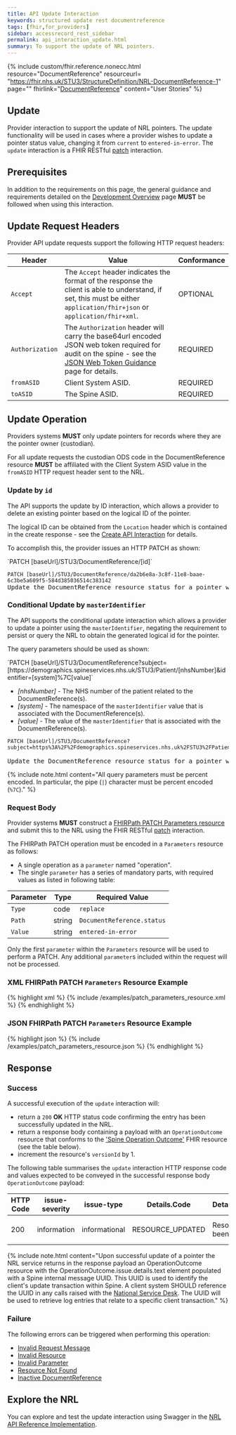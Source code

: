 ```yaml
---
title: API Update Interaction
keywords: structured update rest documentreference
tags: [fhir,for_providers]
sidebar: accessrecord_rest_sidebar
permalink: api_interaction_update.html
summary: To support the update of NRL pointers.
---
```


{% include custom/fhir.reference.nonecc.html resource="DocumentReference" resourceurl= "https://fhir.nhs.uk/STU3/StructureDefinition/NRL-DocumentReference-1" page="" fhirlink="[DocumentReference](https://www.hl7.org/fhir/STU3/documentreference.html)" content="User Stories" %}

## Update

Provider interaction to support the update of NRL pointers. The update functionality will be used in cases where a provider wishes to update a pointer status value, changing it from `current` to `entered-in-error`. The `update` interaction is a FHIR RESTful [patch](https://www.hl7.org/fhir/STU3/http.html#patch) interaction.

## Prerequisites

In addition to the requirements on this page, the general guidance and requirements detailed on the [Development Overview](development_overview.html) page **MUST** be followed when using this interaction.

## Update Request Headers

Provider API update requests support the following HTTP request headers:

|Header|Value|Conformance|
|------|-----|-----------|
| `Accept` | The `Accept` header indicates the format of the response the client is able to understand, if set, this must be either `application/fhir+json` or `application/fhir+xml`. | OPTIONAL |
| `Authorization` | The `Authorization` header will carry the base64url encoded JSON web token required for audit on the spine - see the [JSON Web Token Guidance](jwt_guidance.html) page for details. | REQUIRED |
| `fromASID` | Client System ASID. | REQUIRED |
| `toASID` | The Spine ASID. | REQUIRED |

## Update Operation

Providers systems **MUST** only update pointers for records where they are the pointer owner (custodian).

For all update requests the custodian ODS code in the DocumentReference resource **MUST** be affiliated with the Client System ASID value in the `fromASID` HTTP request header sent to the NRL.

### Update by `id`

The API supports the update by ID interaction, which allows a provider to delete an existing pointer based on the logical ID of the pointer.

The logical ID can be obtained from the `Location` header which is contained in the create response - see the [Create API Interaction](api_interaction_create.html#create-response) for details.

To accomplish this, the provider issues an HTTP PATCH as shown:

<div markdown="span" class="alert alert-success" role="alert">
`PATCH [baseUrl]/STU3/DocumentReference/[id]`
</div>

<div class="language-http highlighter-rouge">
<pre class="highlight">
<code><span class="err">PATCH [baseUrl]/STU3/DocumentReference/da2b6e8a-3c8f-11e8-baae-6c3be5a609f5-584d385036514c383142</span></code>
Update the DocumentReference resource status for a pointer with the logical id of 'da2b6e8a-3c8f-11e8-baae-6c3be5a609f5-584d385036514c383142'.</pre>
</div>

### Conditional Update by `masterIdentifier`

The API supports the conditional update interaction which allows a provider to update a pointer using the `masterIdentifier`, negating the requirement to persist or query the NRL to obtain the generated logical id for the pointer.

The query parameters should be used as shown:

<div markdown="span" class="alert alert-success" role="alert">
`PATCH [baseUrl]/STU3/DocumentReference?subject=[https://demographics.spineservices.nhs.uk/STU3/Patient/[nhsNumber]&amp;identifier=[system]%7C[value]`
</div>

- *[nhsNumber]* - The NHS number of the patient related to the DocumentReference(s).
- *[system]* - The namespace of the `masterIdentifier` value that is associated with the DocumentReference(s).
- *[value]* - The value of the `masterIdentifier` that is associated with the DocumentReference(s).

<div class="language-http highlighter-rouge">
<pre class="highlight">
<code><span class="err">PATCH [baseUrl]/STU3/DocumentReference?subject=https%3A%2F%2Fdemographics.spineservices.nhs.uk%2FSTU3%2FPatient%2F9876543210%26identifier%3Durn%3Aietf%3Arfc%3A3986%257Curn%3Aoid%3A1.3.6.1.4.1.21367.2005.3.71
</span></code>
Update the DocumentReference resource status for a pointer with a subject and identifier.</pre>
</div>

{% include note.html content="All query parameters must be percent encoded. In particular, the pipe (`|`) character must be percent encoded (`%7C`)." %}

### Request Body

Provider systems **MUST** construct a [FHIRPath PATCH Parameters resource](https://www.hl7.org/fhir/STU3/fhirpatch.html) and submit this to the NRL using the FHIR RESTful [patch](https://www.hl7.org/fhir/STU3/http.html#patch) interaction.

The FHIRPath PATCH operation must be encoded in a `Parameters` resource as follows:
- A single operation as a `parameter` named "operation".
- The single `parameter` has a series of mandatory parts, with required values as listed in  following table:

|Parameter|Type|Required Value|
|---------|----|--------------|
|`Type`|code|`replace`|
|`Path`|string|`DocumentReference.status`|
|`Value`|string|`entered-in-error`|

Only the first `parameter` within the `Parameters` resource will be used to perform a PATCH. Any additional `parameter`s included within the request will not be processed.

### XML FHIRPath PATCH `Parameters` Resource Example

<div class="github-sample-wrapper scroll-height-350">
{% highlight xml %}
{% include /examples/patch_parameters_resource.xml %}
{% endhighlight %}
</div>

### JSON FHIRPath PATCH `Parameters` Resource Example

<div class="github-sample-wrapper scroll-height-350">
{% highlight json %}
{% include /examples/patch_parameters_resource.json %}
{% endhighlight %}
</div>

## Response

### Success

A successful execution of the `update` interaction will:
- return a `200` **OK** HTTP status code confirming the entry has been successfully updated in the NRL.
- return a response body containing a payload with an `OperationOutcome` resource that conforms to the ['Spine Operation Outcome'](https://fhir.nhs.uk/STU3/StructureDefinition/Spine-OperationOutcome-1) FHIR resource (see the table below).
- increment the resource's `versionId` by 1.

The following table summarises the `update` interaction HTTP response code and values expected to be conveyed in the successful response body `OperationOutcome` payload:

|HTTP Code|issue-severity|issue-type|Details.Code|Details.Display|Details.Text|Diagnostics|
|---------|--------------|----------|------------|---------------|------------|-----------|
|200|information|informational|RESOURCE_UPDATED|Resource has been updated|Spine message UUID|Successfully updated resource DocumentReference|

{% include note.html content="Upon successful update of a pointer the NRL service returns in the response payload an OperationOutcome resource with the OperationOutcome.issue.details.text element populated with a Spine internal message UUID. This UUID is used to identify the client's update transaction within Spine. A client system SHOULD reference the UUID in any calls raised with the [National Service Desk](https://digital.nhs.uk/services/spine/spine-mini-service-provider-for-personal-demographics-service/service-management-live-service). The UUID will be used to retrieve log entries that relate to a specific client transaction." %}

### Failure

The following errors can be triggered when performing this operation:

- [Invalid Request Message](nrl_error_guidance.html#invalid-request-message)
- [Invalid Resource](nrl_error_guidance.html#update-invalid-resource-errors)
- [Invalid Parameter](nrl_error_guidance.html#parameters)
- [Resource Not Found](nrl_error_guidance.html#resource-not-found)
- [Inactive DocumentReference](nrl_error_guidance.html#inactive-documentreference)

## Explore the NRL
You can explore and test the update interaction using Swagger in the [NRL API Reference Implementation](https://data.developer.nhs.uk/nrls-ri/index.html).
